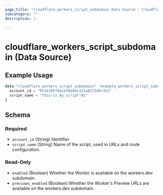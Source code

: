 ```yaml
---
page_title: "cloudflare_workers_script_subdomain Data Source - Cloudflare"
subcategory: ""
description: |-
  
---
```


# cloudflare_workers_script_subdomain (Data Source)



## Example Usage

```terraform
data "cloudflare_workers_script_subdomain" "example_workers_script_subdomain" {
  account_id = "023e105f4ecef8ad9ca31a8372d0c353"
  script_name = "this-is_my_script-01"
}
```

<!-- schema generated by tfplugindocs -->
## Schema

### Required

- `account_id` (String) Identifier.
- `script_name` (String) Name of the script, used in URLs and route configuration.

### Read-Only

- `enabled` (Boolean) Whether the Worker is available on the workers.dev subdomain.
- `previews_enabled` (Boolean) Whether the Worker's Preview URLs are available on the workers.dev subdomain.


